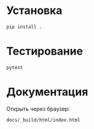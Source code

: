 # Установка

```bash
pip install .
```

# Тестирование

```bash
pytest
```

# Документация

Открыть через браузер: 

```bash
docs/_build/html/index.html
```
